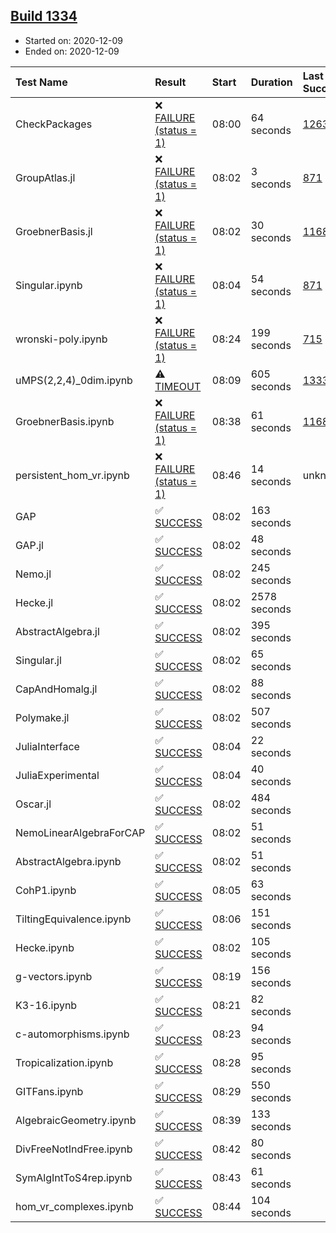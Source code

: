 ## [Build 1334](https://oscarci.mathematik.uni-kl.de/job/oscar-stable/1334/)

* Started on: 2020-12-09
* Ended on: 2020-12-09

| Test Name    | Result | Start | Duration | Last Success | First Failure |
|:-------------|:-------|:------|:---------|:-------------|:--------------|
| CheckPackages | ❌ [FAILURE (status = 1)](https://oscarci.mathematik.uni-kl.de/job/oscar-stable/1334/artifact/logs/build-1334/CheckPackages.log) | 08:00 | 64 seconds | [1263](https://oscarci.mathematik.uni-kl.de/job/oscar-stable/1263/) | [1264](https://oscarci.mathematik.uni-kl.de/job/oscar-stable/1264/) |
| GroupAtlas.jl | ❌ [FAILURE (status = 1)](https://oscarci.mathematik.uni-kl.de/job/oscar-stable/1334/artifact/logs/build-1334/GroupAtlas.jl.log) | 08:02 | 3 seconds | [871](https://oscarci.mathematik.uni-kl.de/job/oscar-stable/871/) | [872](https://oscarci.mathematik.uni-kl.de/job/oscar-stable/872/) |
| GroebnerBasis.jl | ❌ [FAILURE (status = 1)](https://oscarci.mathematik.uni-kl.de/job/oscar-stable/1334/artifact/logs/build-1334/GroebnerBasis.jl.log) | 08:02 | 30 seconds | [1168](https://oscarci.mathematik.uni-kl.de/job/oscar-stable/1168/) | [1169](https://oscarci.mathematik.uni-kl.de/job/oscar-stable/1169/) |
| Singular.ipynb | ❌ [FAILURE (status = 1)](https://oscarci.mathematik.uni-kl.de/job/oscar-stable/1334/artifact/logs/build-1334/Singular.ipynb.log) | 08:04 | 54 seconds | [871](https://oscarci.mathematik.uni-kl.de/job/oscar-stable/871/) | [872](https://oscarci.mathematik.uni-kl.de/job/oscar-stable/872/) |
| wronski-poly.ipynb | ❌ [FAILURE (status = 1)](https://oscarci.mathematik.uni-kl.de/job/oscar-stable/1334/artifact/logs/build-1334/wronski-poly.ipynb.log) | 08:24 | 199 seconds | [715](https://oscarci.mathematik.uni-kl.de/job/oscar-stable/715/) | [716](https://oscarci.mathematik.uni-kl.de/job/oscar-stable/716/) |
| uMPS(2,2,4)_0dim.ipynb | ⚠ [TIMEOUT](https://oscarci.mathematik.uni-kl.de/job/oscar-stable/1334/artifact/logs/build-1334/uMPS-2-2-4-_0dim.ipynb.log) | 08:09 | 605 seconds | [1333](https://oscarci.mathematik.uni-kl.de/job/oscar-stable/1333/) | [1334](https://oscarci.mathematik.uni-kl.de/job/oscar-stable/1334/) |
| GroebnerBasis.ipynb | ❌ [FAILURE (status = 1)](https://oscarci.mathematik.uni-kl.de/job/oscar-stable/1334/artifact/logs/build-1334/GroebnerBasis.ipynb.log) | 08:38 | 61 seconds | [1168](https://oscarci.mathematik.uni-kl.de/job/oscar-stable/1168/) | [1169](https://oscarci.mathematik.uni-kl.de/job/oscar-stable/1169/) |
| persistent_hom_vr.ipynb | ❌ [FAILURE (status = 1)](https://oscarci.mathematik.uni-kl.de/job/oscar-stable/1334/artifact/logs/build-1334/persistent_hom_vr.ipynb.log) | 08:46 | 14 seconds | unknown | unknown |
| GAP | ✅ [SUCCESS](https://oscarci.mathematik.uni-kl.de/job/oscar-stable/1334/artifact/logs/build-1334/GAP.log) | 08:02 | 163 seconds |  |  |
| GAP.jl | ✅ [SUCCESS](https://oscarci.mathematik.uni-kl.de/job/oscar-stable/1334/artifact/logs/build-1334/GAP.jl.log) | 08:02 | 48 seconds |  |  |
| Nemo.jl | ✅ [SUCCESS](https://oscarci.mathematik.uni-kl.de/job/oscar-stable/1334/artifact/logs/build-1334/Nemo.jl.log) | 08:02 | 245 seconds |  |  |
| Hecke.jl | ✅ [SUCCESS](https://oscarci.mathematik.uni-kl.de/job/oscar-stable/1334/artifact/logs/build-1334/Hecke.jl.log) | 08:02 | 2578 seconds |  |  |
| AbstractAlgebra.jl | ✅ [SUCCESS](https://oscarci.mathematik.uni-kl.de/job/oscar-stable/1334/artifact/logs/build-1334/AbstractAlgebra.jl.log) | 08:02 | 395 seconds |  |  |
| Singular.jl | ✅ [SUCCESS](https://oscarci.mathematik.uni-kl.de/job/oscar-stable/1334/artifact/logs/build-1334/Singular.jl.log) | 08:02 | 65 seconds |  |  |
| CapAndHomalg.jl | ✅ [SUCCESS](https://oscarci.mathematik.uni-kl.de/job/oscar-stable/1334/artifact/logs/build-1334/CapAndHomalg.jl.log) | 08:02 | 88 seconds |  |  |
| Polymake.jl | ✅ [SUCCESS](https://oscarci.mathematik.uni-kl.de/job/oscar-stable/1334/artifact/logs/build-1334/Polymake.jl.log) | 08:02 | 507 seconds |  |  |
| JuliaInterface | ✅ [SUCCESS](https://oscarci.mathematik.uni-kl.de/job/oscar-stable/1334/artifact/logs/build-1334/JuliaInterface.log) | 08:04 | 22 seconds |  |  |
| JuliaExperimental | ✅ [SUCCESS](https://oscarci.mathematik.uni-kl.de/job/oscar-stable/1334/artifact/logs/build-1334/JuliaExperimental.log) | 08:04 | 40 seconds |  |  |
| Oscar.jl | ✅ [SUCCESS](https://oscarci.mathematik.uni-kl.de/job/oscar-stable/1334/artifact/logs/build-1334/Oscar.jl.log) | 08:02 | 484 seconds |  |  |
| NemoLinearAlgebraForCAP | ✅ [SUCCESS](https://oscarci.mathematik.uni-kl.de/job/oscar-stable/1334/artifact/logs/build-1334/NemoLinearAlgebraForCAP.log) | 08:02 | 51 seconds |  |  |
| AbstractAlgebra.ipynb | ✅ [SUCCESS](https://oscarci.mathematik.uni-kl.de/job/oscar-stable/1334/artifact/logs/build-1334/AbstractAlgebra.ipynb.log) | 08:02 | 51 seconds |  |  |
| CohP1.ipynb | ✅ [SUCCESS](https://oscarci.mathematik.uni-kl.de/job/oscar-stable/1334/artifact/logs/build-1334/CohP1.ipynb.log) | 08:05 | 63 seconds |  |  |
| TiltingEquivalence.ipynb | ✅ [SUCCESS](https://oscarci.mathematik.uni-kl.de/job/oscar-stable/1334/artifact/logs/build-1334/TiltingEquivalence.ipynb.log) | 08:06 | 151 seconds |  |  |
| Hecke.ipynb | ✅ [SUCCESS](https://oscarci.mathematik.uni-kl.de/job/oscar-stable/1334/artifact/logs/build-1334/Hecke.ipynb.log) | 08:02 | 105 seconds |  |  |
| g-vectors.ipynb | ✅ [SUCCESS](https://oscarci.mathematik.uni-kl.de/job/oscar-stable/1334/artifact/logs/build-1334/g-vectors.ipynb.log) | 08:19 | 156 seconds |  |  |
| K3-16.ipynb | ✅ [SUCCESS](https://oscarci.mathematik.uni-kl.de/job/oscar-stable/1334/artifact/logs/build-1334/K3-16.ipynb.log) | 08:21 | 82 seconds |  |  |
| c-automorphisms.ipynb | ✅ [SUCCESS](https://oscarci.mathematik.uni-kl.de/job/oscar-stable/1334/artifact/logs/build-1334/c-automorphisms.ipynb.log) | 08:23 | 94 seconds |  |  |
| Tropicalization.ipynb | ✅ [SUCCESS](https://oscarci.mathematik.uni-kl.de/job/oscar-stable/1334/artifact/logs/build-1334/Tropicalization.ipynb.log) | 08:28 | 95 seconds |  |  |
| GITFans.ipynb | ✅ [SUCCESS](https://oscarci.mathematik.uni-kl.de/job/oscar-stable/1334/artifact/logs/build-1334/GITFans.ipynb.log) | 08:29 | 550 seconds |  |  |
| AlgebraicGeometry.ipynb | ✅ [SUCCESS](https://oscarci.mathematik.uni-kl.de/job/oscar-stable/1334/artifact/logs/build-1334/AlgebraicGeometry.ipynb.log) | 08:39 | 133 seconds |  |  |
| DivFreeNotIndFree.ipynb | ✅ [SUCCESS](https://oscarci.mathematik.uni-kl.de/job/oscar-stable/1334/artifact/logs/build-1334/DivFreeNotIndFree.ipynb.log) | 08:42 | 80 seconds |  |  |
| SymAlgIntToS4rep.ipynb | ✅ [SUCCESS](https://oscarci.mathematik.uni-kl.de/job/oscar-stable/1334/artifact/logs/build-1334/SymAlgIntToS4rep.ipynb.log) | 08:43 | 61 seconds |  |  |
| hom_vr_complexes.ipynb | ✅ [SUCCESS](https://oscarci.mathematik.uni-kl.de/job/oscar-stable/1334/artifact/logs/build-1334/hom_vr_complexes.ipynb.log) | 08:44 | 104 seconds |  |  |
